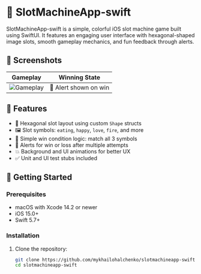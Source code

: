 # 🎰 SlotMachineApp-swift

SlotMachineApp-swift is a simple, colorful iOS slot machine game built using SwiftUI. It features an engaging user interface with hexagonal-shaped image slots, smooth gameplay mechanics, and fun feedback through alerts.

## 📱 Screenshots

| Gameplay | Winning State |
|----------|---------------|
| ![Gameplay](Assets.xcassets/sunshine.imageset/sunshine.jpeg) | 🎉 Alert shown on win |

## 🧩 Features

- 🎨 Hexagonal slot layout using custom `Shape` structs
- 🖼️ Slot symbols: `eating`, `happy`, `love`, `fire`, and more
- 🎯 Simple win condition logic: match all 3 symbols
- 🚨 Alerts for win or loss after multiple attempts
- 💥 Background and UI animations for better UX
- ✅ Unit and UI test stubs included


## 🚀 Getting Started

### Prerequisites

- macOS with Xcode 14.2 or newer
- iOS 15.0+
- Swift 5.7+

### Installation

1. Clone the repository:
   ```bash
   git clone https://github.com/mykhailohalchenko/slotmachineapp-swift.git
   cd slotmachineapp-swift
